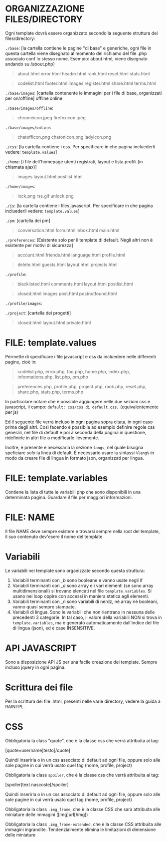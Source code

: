 ORGANIZZAZIONE FILES/DIRECTORY
==============================

Ogni template dovrà essere organizzato secondo la seguente struttura dei files/directory:

`./base`: [la cartella contiene le pagine "di base" e generiche, ogni file in questa cartella viene disegnato al momento del richiamo del file .php associato conf lo stesso nome. Esempio: about.html, viene disegnato andando su /about.php]

> about.html     error.html   header.html  rank.html      reset.html  stats.html

> codelist.html  footer.html  images       register.html  share.html  terms.html

`./base/images`: [cartella contenente le immagini per i file di base, organizzati per on/offline]
offline  online

`./base/images/offline`:
> chromeicon.jpeg  firefoxicon.jpeg

`./base/images/online`:
> chatofficon.png  chatonicon.png  ladyicon.png

`./css`: [la cartella contiene i css. Per specificare in che pagina incluederli vedere: `template.values`]

`./home`: [i file dell'homepage utenti registrati, layout e lista profili (in chiamata ajax)]
> images  layout.html  postlist.html

`./home/images`:
> lock.png  rss.gif  unlock.png

`./js`: [la cartella contiene i files javascript. Per specificare in che pagina incluederli vedere: `template.values`]

`./pm`: [cartella dei pm]
> conversation.html  form.html  inbox.html  main.html

`./preferences`: [Esistente solo per il template di default. Negli altri non è esistente per motivi di sicurezza]
> account.html  friends.html  language.html  profile.html

> delete.html   guests.html   layout.html    projects.html

`./profile`:
> blacklisted.html  comments.html  layout.html  postlist.html

> closed.html       images         post.html    postnotfound.html

`./profile/images`:

`./project`: [cartella dei progetti]
> closed.html  layout.html  private.html

FILE: template.values
=====================
Permette di specificare i file javascript e css da incluedere nelle differenti pagine, cioè in:
> codelist.php, error.php, faq.php, home.php, index.php, informations.php, list.php, pm.php

> preferences.php, profile.php, project.php, rank.php, reset.php, share.php, stats.php, terms.php

In particolare notare che è possible aggiungere nelle due sezioni css e javascript, il campo:
`default: css/css di default.css;` (equivalentemente per js)

Ed il seguente file verrà incluso in ogni pagina sopra citata, in ogni caso prima degli altri.
Così facendo è possibile ad esempio definire regole css generali, nel file di default e poi a seconda
della pagina in questione, ridefinirle in altri file o modificarle lievemente.

Inoltre, è presente e necessaria la sezione `langs`, nel quale bisogna speficiare *solo* la linea di default.
È necessario usare la sintassi `%lang%` in modo da creare file di lingua in formato json, organizzati per lingua.

FILE: template.variables
========================
Contiene la lista di tutte le variabili php che sono disponibili in una determinata pagina. Guardare il file per maggiori informazioni.

FILE: NAME
==========
Il file NAME deve sempre esistere e trovarsi sempre nella root del template, il suo contenuto dev'esere il nome del template.

Variabili
=========
Le variabili nei template sono organizzate secondo questa struttura:
1. Variabili terminanti con *_b* sono booleane e vanno usate negli if
2. Variabili terminanti con *_a* sono array e i vari elementi (se sono array multidimensionali) si trovano elencati nel file `template.variables`. Si usano nei loop oppire con accessi in maniera statica agli elementi.
3. Variabili terminanti con *_n* sono variabili di nerdz, né array né booleani, vanno quasi sempre stampate.
4. Variabili di lingua. Sono le variabili che non rientrano in nessuna delle precedenti 3 categorie. In tal caso, il valore della variabili NON si trova in  `template.variables`, ma è generato automaticamente dall'indice del file di lingua (json), ed è case INSENSITIVE.

API JAVASCRIPT
==============
Sono a disposizione API JS per una facile creazione dei template.
Sempre incluso jquery in ogni pagina.


Scrittura dei file
=================
Per la scrittura dei file .html, presenti nelle varie directory, vedere la guida a RAINTPL.

CSS
===
Obbligatoria la class "quote", che è la classe css che verrà attribuita ai tag:

[quote=username]testo[/quote]

Quindi inserirla o in un css associato di default ad ogni file, oppure solo alle sole pagine in cui verrà usato quel tag (home, profile, project)

Obbligatoria la class `spoiler`, che è la classe css che verrà attribuita ai tag:

[spoiler]text nascoste[/spoiler]

Quindi inserirla o in un css associato di default ad ogni file, oppure solo alle sole pagine in cui verrà usato quel tag (home, profile, project)

Obbligatoria la class `.img_frame`, che è la classe CSS che sarà attribuita alle miniature delle immagini ([img]url[/img])

Obbligatoria la class `.img_frame-extended`, che è la classe CSS attribuita alle immagini ingrandite. Tendenzialmente elimina le limitazioni di dimensione delle miniature

